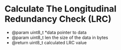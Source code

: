 # Calculate The Longitudinal Redundancy Check (LRC)

- @param uint8_t *data     pointer to data
- @param uint8_t len       the size of the data in bytes
- @return uint8_t          calculated LRC value
 
